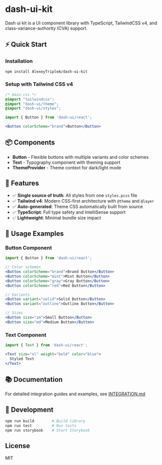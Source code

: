 # dash-ui-kit

Dash ui kit is a UI component library with TypeScript, TailwindCSS v4, and class-variance-authority (CVA) support.

## ⚡ Quick Start

### Installation

```bash
npm install AlexeyTripleA/dash-ui-kit
```

### Setup with Tailwind CSS v4

```css
/* main.css */
@import "tailwindcss";
@import "dash-ui/theme";
@import "dash-ui/styles";
```

```jsx
import { Button } from 'dash-ui/react';

<Button colorScheme="brand">Button</Button>
```

## 📦 Components

- **Button** - Flexible buttons with multiple variants and color schemes
- **Text** - Typography component with theming support
- **ThemeProvider** - Theme context for dark/light mode

## 🎨 Features

- ✅ **Single source of truth**: All styles from one `styles.pcss` file
- ✅ **Tailwind v4**: Modern CSS-first architecture with `@theme` and `@layer`
- ✅ **Auto-generated**: Theme CSS automatically built from source
- ✅ **TypeScript**: Full type safety and IntelliSense support
- ✅ **Lightweight**: Minimal bundle size impact

## 🚀 Usage Examples

### Button Component

```jsx
import { Button } from 'dash-ui/react';

// Color schemes
<Button colorScheme="brand">Brand Button</Button>
<Button colorScheme="mint">Mint Button</Button>
<Button colorScheme="gray">Gray Button</Button>
<Button colorScheme="red">Red Button</Button>

// Variants
<Button variant="solid">Solid Button</Button>
<Button variant="outline">Outline Button</Button>

// Sizes
<Button size="sm">Small Button</Button>
<Button size="md">Medium Button</Button>
```

### Text Component

```jsx
import { Text } from 'dash-ui/react';

<Text size="xl" weight="bold" color="blue">
  Styled Text
</Text>
```

## 📚 Documentation

For detailed integration guides and examples, see [INTEGRATION.md](./INTEGRATION.md)

## 🔧 Development

```bash
npm run build        # Build library
npm run test         # Run tests
npm run storybook    # Start Storybook
```

## License

MIT
